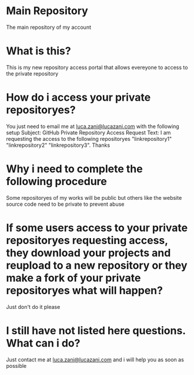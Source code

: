 
# Main Repository
The main repository of my account

# What is this?
This is my new repository access portal that allows evereyone to access to the private repository

# How do i access your private repositoryes?
You just need to email me at luca.zani@lucazani.com with the following setup
Subject: GitHub Private Repository Access Request
Text: I am requesting the access to the following repositoryes "linkrepository1" "linkrepository2" "linkrepository3". Thanks

# Why i need to complete the following procedure
Some repositoryes of my works will be public but others like the website source code need to be private to prevent abuse

# If some users access to your private repositoryes requesting access, they download your projects and reupload to a new repository or they make a fork of your private repositoryes what will happen?
Just don't do it please

# I still have not listed here questions. What can i do?
Just contact me at luca.zani@lucazani.com and i will help you as soon as possible
